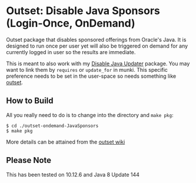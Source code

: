 # Outset: Disable Java Sponsors (Login-Once, OnDemand)

Outset package that disables sponsored offerings from Oracle's Java.  It is designed to run once per user yet will also be triggered on demand for any currently logged in user so the results are immediate.

This is meant to also work with my [Disable Java Updater](https://github.com/sphen13/munki-scripts/tree/master/Disable%20Java%20Updater) package.  You may want to link them by `requires` or `update_for` in munki.  This specific preference needs to be set in the user-space so needs something like [outset](https://github.com/chilcote/outset). 

## How to Build

All you really need to do is to change into the directory and `make pkg`:

```
$ cd ./outset-ondemand-JavaSponsors
$ make pkg
```

More details can be attained from the [outset wiki](https://github.com/chilcote/outset/wiki/Customize#package-your-scripts)

## Please Note

This has been tested on 10.12.6 and Java 8 Update 144